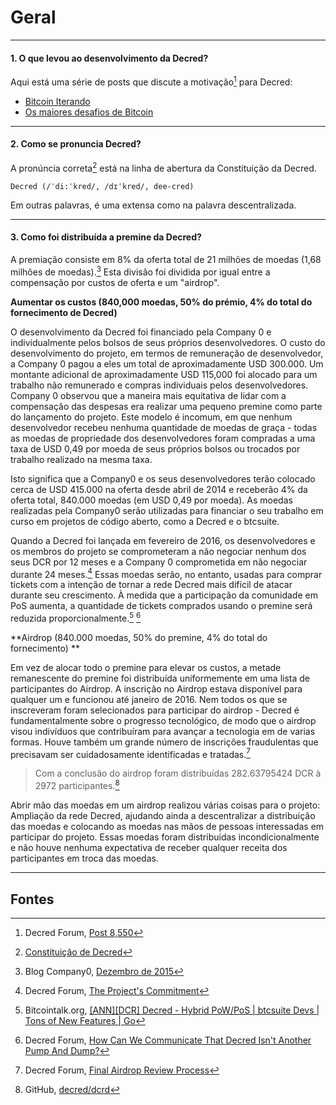 # <i class="fa fa-question-circle"></i>Geral

---

#### 1. O que levou ao desenvolvimento da Decred?

Aqui está uma série de posts que discute a motivação[^8550] para Decred:

* [Bitcoin Iterando](https://blog.companyzero.com/2015/12/iterating-bitcoin/)
* [Os maiores desafios de Bitcoin](https://blog.companyzero.com/2015/11/bitcoins-biggest-challenges/)

---

#### 2. Como se pronuncia Decred?

A pronúncia correta[^14482] está na linha de abertura da Constituição da Decred. 

```no-highlight
Decred (/ˈdi:ˈkred/, /dɪˈkred/, dee-cred)
```

Em outras palavras, é uma extensa como na palavra descentralizada.

---

#### 3. Como foi distribuída a premine da Decred?

A premiação consiste em 8% da oferta total de 21 milhões de moedas (1,68 milhões de moedas).[^1] Esta divisão foi dividida por igual entre a compensação por custos de oferta e um "airdrop".

**Aumentar os custos (840,000 moedas, 50% do prémio, 4% do total do fornecimento de Decred)**

O desenvolvimento da Decred foi financiado pela Company 0 e individualmente pelos bolsos de seus próprios desenvolvedores. O custo do desenvolvimento do projeto, em termos de remuneração de desenvolvedor, a Company 0 pagou a eles um total de aproximadamente USD 300.000. Um montante adicional de aproximadamente USD 115,000 foi alocado para um trabalho não remunerado e compras individuais pelos desenvolvedores. Company 0 observou que a maneira mais equitativa de lidar com a compensação das despesas era realizar uma pequeno premine como parte do lançamento do projeto. Este modelo é incomum, em que nenhum desenvolvedor recebeu nenhuma quantidade de moedas de graça - todas as moedas de propriedade dos desenvolvedores foram compradas a uma taxa de USD 0,49 por moeda de seus próprios bolsos ou trocados por trabalho realizado na mesma taxa.

Isto significa que a Company0  e os seus desenvolvedores terão colocado cerca de USD 415.000 na oferta desde abril de 2014 e receberão 4% da oferta total, 840.000 moedas (em USD 0,49 por moeda). As moedas realizadas pela Company0 serão utilizadas para financiar o seu trabalho em curso em projetos de código aberto, como a Decred e o btcsuite.

Quando a Decred foi lançada em fevereiro de 2016, os desenvolvedores e os membros do projeto se comprometeram a não negociar nenhum dos seus DCR por 12 meses e a Company 0 comprometida em não negociar durante 24 meses.[^4] Essas moedas serão, no entanto, usadas para comprar tickets com a intenção de tornar a rede Decred mais difícil de atacar durante seu crescimento. À medida que a participação da comunidade em PoS aumenta, a quantidade de tickets comprados usando o premine será reduzida proporcionalmente.[^5] [^6]


**Airdrop (840.000 moedas, 50% do premine, 4% do total do fornecimento) **

Em vez de alocar todo o premine para elevar os custos, a metade remanescente do premine foi distribuída uniformemente em uma lista de participantes do Airdrop. A inscrição no Airdrop estava disponível para qualquer um e funcionou até janeiro de 2016. Nem todos os que se inscreveram foram selecionados para participar do airdrop - Decred  é fundamentalmente sobre o progresso tecnológico, de modo que o airdrop visou indivíduos que contribuíram para avançar a tecnologia em de varias formas. Houve também um grande número de inscrições fraudulentas que precisavam ser cuidadosamente identificadas e tratadas.[^3]

> Com a conclusão do airdrop foram distribuídas 282.63795424 DCR à 2972 participantes.[^2]

Abrir mão das moedas em um airdrop realizou várias coisas para o projeto: Ampliação da rede Decred, ajudando ainda a descentralizar a distribuição das moedas e colocando as moedas nas mãos de pessoas interessadas em participar do projeto. Essas moedas foram distribuídas incondicionalmente e não houve nenhuma expectativa de receber qualquer receita dos participantes em troca das moedas.



---

## <i class="fa fa-book"></i> Fontes

[^8550]: Decred Forum, [Post 8,550](https://forum.decred.org/threads/567/#post-8550)
[^14482]: [Constituição de Decred](/getting-started/constitution.md)
[^1]: Blog Company0, [Dezembro de 2015](https://blog.companyzero.com/2015/12/decred-rethink-digital-currency/)
[^3]: Decred Forum, [Final Airdrop Review Process](https://forum.decred.org/threads/final-airdrop-review-process.534/)
[^2]: GitHub, [decred/dcrd](https://github.com/decred/dcrd/blob/216aa759fa64e5a13ca8a4608e6c80a0f87eff85/chaincfg/premine.go)
[^4]: Decred Forum, [The Project's Commitment](https://forum.decred.org/threads/the-projects-commitment.730/)
[^5]: Bitcointalk.org, [[ANN][DCR] Decred - Hybrid PoW/PoS | btcsuite Devs | Tons of New Features | Go](https://bitcointalk.org/index.php?topic=1290358.msg13412287#msg13412287)
[^6]: Decred Forum, [How Can We Communicate That Decred Isn't Another Pump And Dump?](https://forum.decred.org/threads/how-can-we-communicate-that-decred-isnt-another-pump-and-dump.96/page-2#post-2220)
